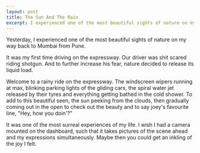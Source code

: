 ```yaml
---
layout: post
title: The Sun And The Rain
excerpt: I experienced one of the most beautiful sights of nature on my way back to Mumbai
---
```


Yesterday, I experienced one of the most beautiful sights of nature on my way back to Mumbai from Pune.

It was my first time driving on the expressway. Our driver was shit scared riding shotgun. And to further increase his fear, nature decided to release its liquid load.

Welcome to a rainy ride on the expressway. The windscreen wipers running at max, blinking parking lights of the gliding cars, the spiral water jet released by their tyres and everything getting bathed in the cold shower. To add to this beautiful seen, the sun peeking from the clouds, then gradually coming out in the open to check out the beauty and to say joey's favourite line, "Hey, how you doin'?"

It was one of the most surreal experiences of my life. I wish I had a camera mounted on the dashboard, such that it takes pictures of the scene ahead and my expressions simultaneously. Maybe then you could get an inkling of the joy I felt.
